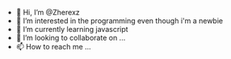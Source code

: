 - 👋 Hi, I’m @Zherexz
- 👀 I’m interested in the programming even though i'm a newbie 
- 🌱 I’m currently learning javascript
- 💞️ I’m looking to collaborate on ...
- 📫 How to reach me ...

<!---
Zherexz/Zherexz is a ✨ special ✨ repository because its `README.md` (this file) appears on your GitHub profile.
You can click the Preview link to take a look at your changes.
--->
